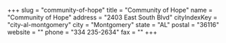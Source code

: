 +++
slug = "community-of-hope"
title = "Community of Hope"
name = "Community of Hope"
address = "2403 East South Blvd"
cityIndexKey = "city-al-montgomery"
city = "Montgomery"
state = "AL"
postal = "36116"
website = ""
phone = "334 235-2634"
fax = ""
+++
